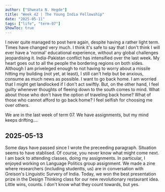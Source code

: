 ```yaml
---
author: ["Shweata N. Hegde"]
title: "Week 42 | The Young India Fellowship"
date: "2025-05-11"
tags: ["life", "term-07"]
ShowToc: true
---
```


I never quite managed to post here again, despite having a rather light term. Times have changed very much. I think it's safe to say that I don't think I will ever have a 'normal' educational experience, without any global challenges jeopardising it. India-Pakistan conflict has intensified over the last week. My heart goes out to all the people the bordering regions on both sides. Although I am priveleged enough to not having to worry about a missile hitting my building (not yet, at least), I still can't help but be anxious, consume as much news as possible. I want to go back home. I am worried that I might get landlocked if I don't act swiftly. But, on the other hand, I feel guilty whenever thoughts of fleeing down to the south comes to mind. What about those who don't have the option of traveling back home? What of those who cannot afford to go back home? I feel selfish for choosing me over others.

We are in the last week of term 07. We have assignments, but my mind keeps drifting....

## 2025-05-13
Some days have passed since I wrote the preceeding paragraph. Situation seems to have stablised. Of course, you never know what might come next. I am back to attending classes, doing my assignments. In particular, I enjoyed working on Language Politics group assignment. We made a zine where researchers (including studentts, us) are in conversation with Greison's Linguistic Survery of India. Today, we won the best presentation prize in the Design Thinking class for our new revolutionary restaurant idea. Little wins, counts. I don't know what they count towards, but yes.